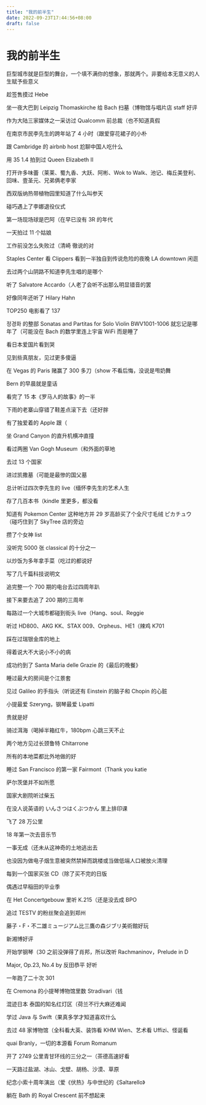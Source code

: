 ```yaml
---
title: "我的前半生"
date: 2022-09-23T17:44:56+08:00
draft: false
---
```


# 我的前半生

巨型城市就是巨型的舞台，一个填不满你的想象，那就两个。非要给本无意义的人生赋予些意义 

趁签售摸过 Hebe

坐一夜大巴到 Leipzig Thomaskirche 给 Bach 扫墓（博物馆与唱片店 staff 好评

作为大陆三家媒体之一采访过 Qualcomm 前总裁（也不知道真假

在南京市民李先生的跨年站了 4 小时（跟爱穿花裙子的小朴

跟 Cambridge 的 airbnb host 尬聊中国人吃什么

用 35 1.4 拍到过 Queen Elizabeth II

打开许多味蕾（莱莱、蜀九香、大跃、阿彬、Wok to Walk、池记、梅丘美登利、回味、壹圣元、兄弟俩老李家

西双版纳热带植物园里知道了什么叫参天

碰巧遇上了李娜退役仪式

第一场现场球是巴阿（在早已没有 3R 的年代

一天拍过 11 个姑娘

工作前没怎么失败过（清崎 徹说的对

Staples Center 看 Clippers 看到一半独自到传说危险的夜晚 LA downtown 闲逛

去过两个山阴路不知道李先生唱的是哪个

听了 Salvatore Accardo（人老了会听不出那么明显错音的罢

好像同年还听了 Hilary Hahn

TOP250 电影看了 137

정경화 的整部 Sonatas and Partitas for Solo Violin BWV1001-1006 就忘记是哪年了（可能没在 Bach 的数学里连上宇宙 WiFi 而是睡了

看日本爱国片看到哭

见到些真朋友，见过更多傻逼

在 Vegas 的 Paris 赌赢了 300 多刀（show 不看后悔，没说是甩奶舞

Bern 的早晨就是童话

看完了 15 本《罗马人的故事》的一半

下雨的老寨山穿错了鞋差点滚下去（还好胖

有了独爱着的 Apple 跟（

坐 Grand Canyon 的直升机横冲直撞

看过两圈 Van Gogh Museum（和外面的草地

去过 13 个国家

进过凯撒墓（可能是最惨的国父墓

总计听过四次李先生的 live（缅怀李先生的艺术人生

存了几百本书（kindle 里更多，都没看

知道有 Pokemon Center 这种地方并 29 岁高龄买了个全尺寸毛绒 ピカチュウ（碰巧住到了 SkyTree 店的旁边

攒了个女神 list

没听完 5000 张 classical 的十分之一

以炒饭为多年拿手菜（吃过的都说好

写了几千篇科技说明文

追完整一个 700 期的电台去过四周年趴

接下来要去追了 200 期的三周年

每路过一个大城市都碰到街头 live（Hang、soul、Reggie

听过 HD800、AKG KK、STAX 009、Orpheus、HE1（辣鸡 K701

踩在过瑞银金库的地上

得着说大不大说小不小的病

成功约到了 Santa Maria delle Grazie 的《最后的晚餐》

睡过最大的房间是个江景套

见过 Galileo 的手指头（听说还有 Einstein 的脑子和 Chopin 的心脏

小提最爱 Szeryng，钢琴最爱 Lipatti

贵就是好

骑过洱海（喝掉半箱红牛，180bpm 心跳三天不止

两个地方见过长颈鲁特 Chitarrone

所有的本地菜都比外地做的好

睡过 San Francisco 的第一家 Fairmont（Thank you katie

萨尔茨堡并不如所愿

国家大剧院听过柴五

在没人说英语的 いんさつはくぶつかん 里上排印课

飞了 28 万公里

18 年第一次去音乐节

一事无成（还未从这神奇的土地逃出去

也没因为做电子烟生意被突然禁掉而跳楼或当做低端人口被放火清理

每到一个国家买张 CD（除了买不完的日版

偶遇过早稲田的毕业季

在 Het Concertgebouw 里听 K.215（还是没去成 BPO

追过 TESTV 的粉丝聚会追到郑州

藤子・F・不二雄ミュージアム比三鷹の森ジブリ美術館好玩

新湘博好评

开始学钢琴（30 之前没弹得了肖邦，所以改听 Rachmaninov，Prelude in D

Major, Op.23, No.4 by 反田恭平 好听

一年跑了二十次 301

在 Cremona 的小提琴博物馆里数 Stradivari（钱

混迹日本 泰国的知名红灯区（荷兰不行大麻还难闻

学过 Java 与 Swift（果真多学才知道喜欢什么

去过 48 家博物馆（全科看大英、装饰看 KHM Wien、艺术看 Uffizi、怪诞看

quai Branly，一切的本源看 Forum Romanum

开了 2749 公里青甘环线的三分之一（茶德高速好看

一天路过盐湖、冰山、戈壁、胡杨、沙漠、草原

纪念小索十周年演出（爱《伏热》与中世纪的《Saltarello》

躺在 Bath 的 Royal Crescent 前不想起来
